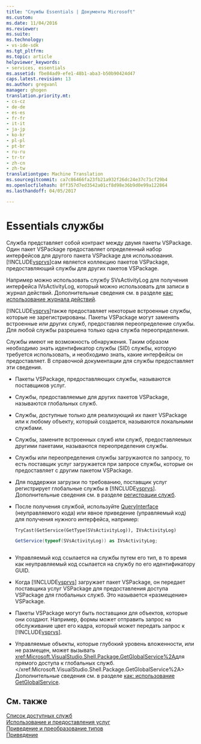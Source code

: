 ```yaml
---
title: "Службы Essentials | Документы Microsoft"
ms.custom: 
ms.date: 11/04/2016
ms.reviewer: 
ms.suite: 
ms.technology:
- vs-ide-sdk
ms.tgt_pltfrm: 
ms.topic: article
helpviewer_keywords:
- services, essentials
ms.assetid: fbe84ad9-efe1-48b1-aba3-b50b90424d47
caps.latest.revision: 13
ms.author: gregvanl
manager: ghogen
translation.priority.mt:
- cs-cz
- de-de
- es-es
- fr-fr
- it-it
- ja-jp
- ko-kr
- pl-pl
- pt-br
- ru-ru
- tr-tr
- zh-cn
- zh-tw
translationtype: Machine Translation
ms.sourcegitcommit: ca7c86466fa23fb21a932f26dc24e37c71cf29b4
ms.openlocfilehash: 8ff357d7ed3542a01cf8d98e36b9d0e99a122864
ms.lasthandoff: 04/05/2017

---
```

# <a name="service-essentials"></a>Essentials службы
Служба представляет собой контракт между двумя пакеты VSPackage. Один пакет VSPackage предоставляет определенный набор интерфейсов для другого пакета VSPackage для использования. [!INCLUDE[vsprvs](../../code-quality/includes/vsprvs_md.md)]сам является коллекцию пакетов VSPackage, предоставляющий службы для других пакетов VSPackage.  
  
 Например можно использовать службу SVsActivityLog для получения интерфейса IVsActivityLog, который можно использовать для записи в журнал действий. Дополнительные сведения см. в разделе [как: использование журнала действий](../../extensibility/how-to-use-the-activity-log.md).  
  
 [!INCLUDE[vsprvs](../../code-quality/includes/vsprvs_md.md)]также предоставляет некоторые встроенные службы, которые не зарегистрированы. Пакеты VSPackage могут заменять встроенные или других служб, предоставляя переопределение службы. Для любой службы разрешена только одна служба переопределения.  
  
 Службы имеют не возможность обнаружения. Таким образом необходимо знать идентификатор службы (SID) службы, которую требуется использовать, и необходимо знать, какие интерфейсы он предоставляет. В справочной документации для службы предоставляет эти сведения.  
  
-   Пакеты VSPackage, предоставляющих службы, называются поставщиков услуг.  
  
-   Службы, предоставляемые для других пакетов VSPackage, называются глобальных служб.  
  
-   Службы, доступные только для реализующий их пакет VSPackage или к любому объекту, который создается, называются локальными службами.  
  
-   Службы, замените встроенных служб или служб, предоставляемых другими пакетами, называются переопределения службы.  
  
-   Службы или переопределения службы загружаются по запросу, то есть поставщик услуг загружается при запросе службы, которые он предоставляет с другим пакетом VSPackage.  
  
-   Для поддержки загрузки по требованию, поставщик услуг регистрирует глобальные службы в [!INCLUDE[vsprvs](../../code-quality/includes/vsprvs_md.md)]. Дополнительные сведения см. в разделе [регистрации служб](../../misc/registering-services.md).  
  
-   После получения службой, используйте [QueryInterface](/cpp/atl/queryinterface) (неуправляемого кода) или явное приведение (управляемый код) для получения нужного интерфейса, например:  
  
    ```vb#  
    TryCast(GetService(GetType(SVsActivityLog)), IVsActivityLog)  
    ```  
  
    ```c#  
    GetService(typeof(SVsActivityLog)) as IVsActivityLog;  
  
    ```  
  
-   Управляемый код ссылается на службы путем его тип, в то время как неуправляемый код ссылается на службу по его идентификатору GUID.  
  
-   Когда [!INCLUDE[vsprvs](../../code-quality/includes/vsprvs_md.md)] загружает пакет VSPackage, он передает поставщика услуг VSPackage для предоставления доступа VSPackage для глобальных служб. Это называется «размещение» VSPackage.  
  
-   Пакеты VSPackage могут быть поставщики для объектов, которые они создают. Например, формы может отправить запрос на обслуживание цвет его кадра, который может передать запрос к [!INCLUDE[vsprvs](../../code-quality/includes/vsprvs_md.md)].  
  
-   Управляемые объекты, которые глубокий уровень вложенности, или не размещен, может вызывать <xref:Microsoft.VisualStudio.Shell.Package.GetGlobalService%2A>для прямого доступа к глобальных служб.</xref:Microsoft.VisualStudio.Shell.Package.GetGlobalService%2A> Дополнительные сведения см. в разделе [как: использование GetGlobalService](../../misc/how-to-use-getglobalservice.md).  
  
## <a name="see-also"></a>См. также  
 [Список доступных служб](../../extensibility/internals/list-of-available-services.md)   
 [Использование и предоставления услуг](../../extensibility/using-and-providing-services.md)   
 [Приведение и преобразование типов](/dotnet/csharp/programming-guide/types/casting-and-type-conversions)   
 [Приведение](/cpp/cpp/casting)
